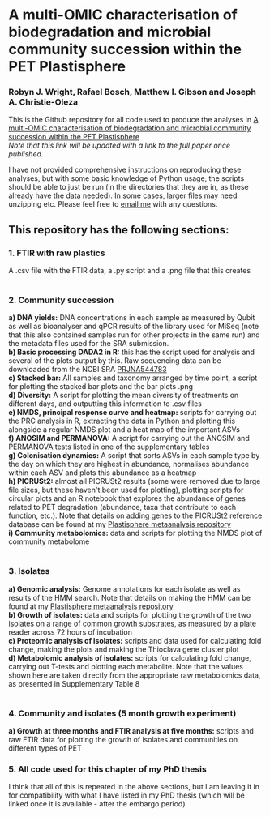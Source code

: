 # A multi-OMIC characterisation of biodegradation and microbial community succession within the PET Plastisphere
### Robyn J. Wright, Rafael Bosch, Matthew I. Gibson and Joseph A. Christie-Oleza

This is the Github repository for all code used to produce the analyses in [A multi-OMIC characterisation of biodegradation and microbial community succession within the PET Plastisphere](https://www.microbiologyresearch.org/content/journal/acmi/10.1099/acmi.ac2019.po0168)</br>
<i>Note that this link will be updated with a link to the full paper once published.</i></br>

I have not provided comprehensive instructions on reproducing these analyses, but with some basic knowledge of Python usage, the scripts should be able to just be run (in the directories that they are in, as these already have the data needed). In some cases, larger files may need unzipping etc. Please feel free to [email me](mailto:robyn.wright@dal.ca) with any questions.

## This repository has the following sections:</br>

### 1. FTIR with raw plastics</br>
A .csv file with the FTIR data, a .py script and a .png file that this creates</br></br>

### 2. Community succession</br>
**a) DNA yields:** DNA concentrations in each sample as measured by Qubit as well as bioanalyser and qPCR results of the library used for MiSeq (note that this also contained samples run for other projects in the same run) and the metadata files used for the SRA submission.</br>
**b) Basic processing DADA2 in R:** this has the script used for analysis and several of the plots output by this. Raw sequencing data can be downloaded from the NCBI SRA [PRJNA544783](https://www.ncbi.nlm.nih.gov/Traces/study/?query_key=3&WebEnv=NCID_1_11700513_130.14.22.76_5555_1593658013_3135564330_0MetA0_S_HStore&o=acc_s%3Aa)</br>
**c) Stacked bar:** All samples and taxonomy arranged by time point, a script for plotting the stacked bar plots and the bar plots .png</br>
**d) Diversity:** A script for plotting the mean diversity of treatments on different days, and outputting this information to .csv files</br>
**e) NMDS, principal response curve and heatmap:** scripts for carrying out the PRC analysis in R, extracting the data in Python and plotting this alongside a regular NMDS plot and a heat map of the important ASVs</br>
**f) ANOSIM and PERMANOVA:** A script for carrying out the ANOSIM and PERMANOVA tests listed in one of the supplementary tables</br>
**g) Colonisation dynamics:** A script that sorts ASVs in each sample type by the day on which they are highest in abundance, normalises abundance within each ASV and plots this abundance as a heatmap</br>
**h) PICRUSt2:** almost all PICRUSt2 results (some were removed due to large file sizes, but these haven't been used for plotting), plotting scripts for circular plots and an R notebook that explores the abundance of genes related to PET degradation (abundance, taxa that contribute to each function, etc.). Note that details on adding genes to the PICRUSt2 reference database can be found at my [Plastisphere metaanalysis repository](https://github.com/R-Wright-1/Plastisphere-MetaAnalysis)</br>
**i) Community metabolomics:** data and scripts for plotting the NMDS plot of community metabolome</br></br>

### 3. Isolates</br>
**a) Genomic analysis:** Genome annotations for each isolate as well as results of the HMM search. Note that details on making the HMM can be found at my [Plastisphere metaanalysis repository](https://github.com/R-Wright-1/Plastisphere-MetaAnalysis)</br>
**b) Growth of isolates:** data and scripts for plotting the growth of the two isolates on a range of common growth substrates, as measured by a plate reader across 72 hours of incubation</br>
**c) Proteomic analysis of isolates:** scripts and data used for calculating fold change, making the plots and making the Thioclava gene cluster plot</br>
**d) Metabolomic analysis of isolates:** scripts for calculating fold change, carrying out T-tests and plotting each metabolite. Note that the values shown here are taken directly from the appropriate raw metabolomics data, as presented in Supplementary Table 8</br></br>

### 4. Community and isolates (5 month growth experiment)</br>
**a) Growth at three months and FTIR analysis at five months:** scripts and raw FTIR data for plotting the growth of isolates and communities on different types of PET</br>

### 5. All code used for this chapter of my PhD thesis</br>
I think that all of this is repeated in the above sections, but I am leaving it in for compatibility with what I have listed in my PhD thesis (which will be linked once it is available - after the embargo period)
